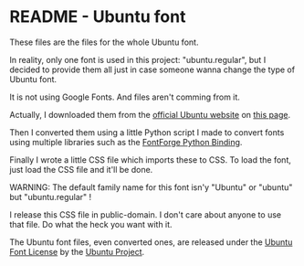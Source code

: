 # README - Ubuntu font

These files are the files for the whole Ubuntu font.

In reality, only one font is used in this project: "ubuntu.regular", but I decided to provide them all just in case someone wanna change the type of Ubuntu font.

It is not using Google Fonts. And files aren't comming from it.

Actually, I downloaded them from the [official Ubuntu website](https://ubuntu.com/) on [this page](https://design.ubuntu.com/font).

Then I converted them using a little Python script I made to convert fonts using multiple libraries such as the [FontForge Python Binding](https://fontforge.org/docs/scripting/python.html).

Finally I wrote a little CSS file which imports these to CSS. To load the font, just load the CSS file and it'll be done.

WARNING: The default family name for this font isn'y "Ubuntu" or "ubuntu" but "ubuntu.regular" !

I release this CSS file in public-domain. I don't care about anyone to use that file. Do what the heck you want with it.

The Ubuntu font files, even converted ones, are released under the [Ubuntu Font License](https://ubuntu.com/legal/font-licence) by the [Ubuntu Project](https://ubuntu.com/).
